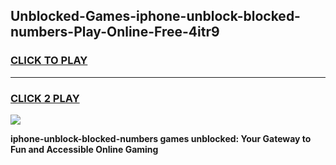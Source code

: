 
## Unblocked-Games-iphone-unblock-blocked-numbers-Play-Online-Free-4itr9
<h3>
<a href="https://premium76.site?title=iphone-unblock-blocked-numbers&ref=26A">CLICK TO PLAY</a></h3>
<hr>

<h3>
<a href="https://premium76.site?title=iphone-unblock-blocked-numbers&ref=26A">CLICK 2 PLAY</a>
  
</h3>

<a href="https://premium76.site?title=iphone-unblock-blocked-numbers&ref=26A"><img src="https://clearcache.store/games.png"></a>


**iphone-unblock-blocked-numbers games unblocked: Your Gateway to Fun and Accessible Online Gaming**
